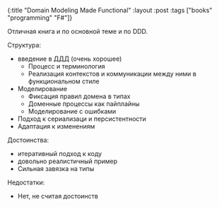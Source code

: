 {:title "Domain Modeling Made Functional"
 :layout :post
 :tags  ["books" "programming" "F#"]}

Отличная книга и по основной теме и по DDD.

Структура:

- введение в ДДД (очень хорошее)
  - Процесс и терминология
  - Реализация контекстов и коммуникации между ними в функциональном стиле
- Моделирование
  - Фиксация правил домена в типах
  - Доменные процессы как пайплайны
  - Моделирование с ошибками
- Подход к сериализаци и персистентности
- Адаптация к изменениям

Достоинства:

- итеративный подход к коду
- довольно реалистичный пример
- Сильная завязка на типы

Недостатки:

- Нет, не считая достоинств